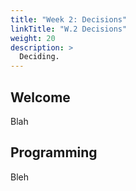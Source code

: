 ```yaml
---
title: "Week 2: Decisions"
linkTitle: "W.2 Decisions"
weight: 20
description: >
  Deciding.
---
```


## Welcome

Blah

## Programming

Bleh